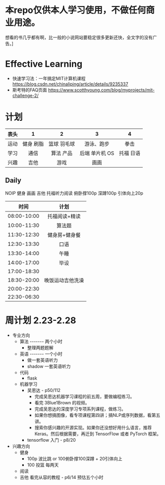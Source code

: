 # 本repo仅供本人学习使用，不做任何商业用途。
想看的书几乎都有啊，比一般的小说网站要稳定很多更新还快，全文字的没有广告。]

# Effective Learning

- 快速学习法：一年搞定MIT计算机课程 https://blog.csdn.net/chinaliping/article/details/9235337
- 斯考特的FAQ页面 https://www.scotthyoung.com/blog/myprojects/mit-challenge-2/

# 计划
| 表头 | 1 | 2 | 3 | 4 |
|:---:|:----:|:----:|:----:|:---:|
| 运动 | 健身 刷脂 | 篮球 羽毛球 | 游泳、跑步 | 拳击 |
| 学习 | 通信 | 算法 产品 | 后端 单片机 OS | 托福 日语 |
| 兴趣 | 吉他 | 游戏 | 画画 |
##  Daily
NOIP 健身 画画 吉他 托福听力阅读 俯卧撑100p 深蹲100p 引体向上20p

| 时间 | 计划 |
|:---:|:----:|
08:00-10:00|  托福阅读+精读
10:00-11:30 | 算法题
11:30-12:30 | 健身房+健身餐
12:30-13:30 | 口语
13:30-14:00 | 午睡
14:00-17:00 | 毕设
17:00-18:30 |
18:30-20:00 | 晚饭运动吉他洗澡
20:00-22:30 |
22:30-06:30 |

# 周计划 2.23-2.28
* 专业方向
    * 算法 ------- 两个小时
        * 整理两题题解
    * 英语 ------- 一个小时
        * 做一套英语听力
        * shadow 一套英语听力
    * 代码
        * flask
    * 机器学习
        * 吴恩达             - p50/112
            * 完成吴恩达机器学习课程的前五周，要做编程练习。
            * 看完 3Blue1Brown 的视频。
            * 完成吴恩达的深度学习专项系列课程，做练习。
            * 如果你想搞图像，看专项课程第四讲；搞NLP或序列数据，看第五讲。
            * 搜索你感兴趣的开源实现。如果你还没想好用什么语言，推荐Keras。然后根据需要，再迁到 TensorFlow 或者 PyTorch 框架。
        * tensorflow 入门   - p8/20
* 兴趣方向
    * 健身
        * 100p 波比跳 or 100俯卧撑100深蹲 + 20引体向上
        * 100 投篮 每两天
    * 阅读
    * 吉他 看完从容的教程 - p6/14 预估五个小时

